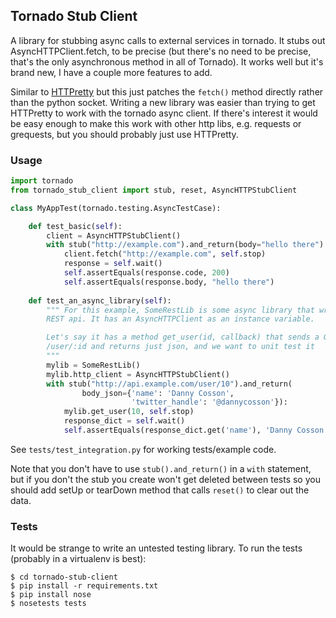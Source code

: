 ## Tornado Stub Client

A library for stubbing async calls to external services in tornado.  It stubs out AsyncHTTPClient.fetch, to be precise (but there's no need to be precise, that's the only asynchronous method in all of Tornado).  It works well but it's brand new, I have a couple more features to add.

Similar to [HTTPretty](https://github.com/gabrielfalcao/HTTPretty) but this just patches the `fetch()` method directly rather than the python socket.  Writing a new library was easier than trying to get HTTPretty to work with the tornado async client.  If there's interest it would be easy enough to make this work with other http libs, e.g. requests or grequests, but you should probably just use HTTPretty.

### Usage

```python
import tornado
from tornado_stub_client import stub, reset, AsyncHTTPStubClient

class MyAppTest(tornado.testing.AsyncTestCase):

    def test_basic(self):
        client = AsyncHTTPStubClient()
        with stub("http://example.com").and_return(body="hello there"):
            client.fetch("http://example.com", self.stop)
            response = self.wait()
            self.assertEquals(response.code, 200)
            self.assertEquals(response.body, "hello there")
            
    def test_an_async_library(self):
        """ For this example, SomeRestLib is some async library that wraps a
        REST api. It has an AsyncHTTPClient as an instance variable.

        Let's say it has a method get_user(id, callback) that sends a GET to
        /user/:id and returns just json, and we want to unit test it
        """
        mylib = SomeRestLib()
        mylib.http_client = AsyncHTTPStubClient() 
        with stub("http://api.example.com/user/10").and_return(
                body_json={'name': 'Danny Cosson',
                           'twitter_handle': '@dannycosson'}):
            mylib.get_user(10, self.stop)
            response_dict = self.wait()
            self.assertEquals(response_dict.get('name'), 'Danny Cosson')
```

See `tests/test_integration.py` for working tests/example code.

Note that you don't have to use `stub().and_return()` in a `with` statement, but if you don't the stub you create won't get deleted between tests so you should add setUp or tearDown method that calls `reset()` to clear out the data.

### Tests

It would be strange to write an untested testing library.  To run the tests (probably in a virtualenv is best):

    $ cd tornado-stub-client
    $ pip install -r requirements.txt
    $ pip install nose
    $ nosetests tests
